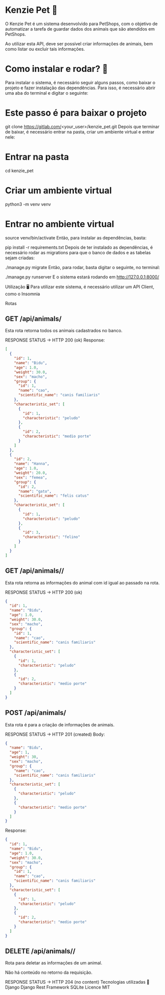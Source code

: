 <h1>Kenzie Pet 🐶</h1>
O Kenzie Pet é um sistema desenvolvido para PetShops, com o objetivo de automatizar a tarefa de guardar dados dos animais que são atendidos em PetShops.

Ao utilizar esta API, deve ser possível criar informações de animais, bem como listar ou excluir tais informações.

<h1>Como instalar e rodar? 🚀</h1>
Para instalar o sistema, é necessário seguir alguns passos, como baixar o projeto e fazer instalação das dependências. Para isso, é necessário abrir uma aba do terminal e digitar o seguinte:

# Este passo é para baixar o projeto

git clone https://gitlab.com/<your_user>/kenzie_pet.git
Depois que terminar de baixar, é necessário entrar na pasta, criar um ambiente virtual e entrar nele:

# Entrar na pasta

cd kenzie_pet

# Criar um ambiente virtual

python3 -m venv venv

# Entrar no ambiente virtual

source venv/bin/activate
Então, para instalar as dependências, basta:

pip install -r requirements.txt
Depois de ter instalado as dependências, é necessário rodar as migrations para que o banco de dados e as tabelas sejam criadas:

./manage.py migrate
Então, para rodar, basta digitar o seguinte, no terminal:

./manage.py runserver
E o sistema estará rodando em http://127.0.0.1:8000/

Utilização 🖥️
Para utilizar este sistema, é necessário utilizar um API Client, como o Insomnia

Rotas

<h2>GET /api/animals/</h2>
Esta rota retorna todos os animais cadastrados no banco.

RESPONSE STATUS -> HTTP 200 (ok)
Response:

```json
[
  {
    "id": 1,
    "name": "Bidu",
    "age": 1.0,
    "weight": 30.0,
    "sex": "macho",
    "group": {
      "id": 1,
      "name": "cao",
      "scientific_name": "canis familiaris"
    },
    "characteristic_set": [
      {
        "id": 1,
        "characteristic": "peludo"
      },
      {
        "id": 2,
        "characteristic": "medio porte"
      }
    ]
  },
  {
    "id": 2,
    "name": "Hanna",
    "age": 1.0,
    "weight": 20.0,
    "sex": "femea",
    "group": {
      "id": 2,
      "name": "gato",
      "scientific_name": "felis catus"
    },
    "characteristic_set": [
      {
        "id": 1,
        "characteristic": "peludo"
      },
      {
        "id": 3,
        "characteristic": "felino"
      }
    ]
  }
]
```

<h2>GET /api/animals/<int:animal_id>/</h2>
Esta rota retorna as informações do animal com id igual ao passado na rota.

RESPONSE STATUS -> HTTP 200 (ok)

```json
{
  "id": 1,
  "name": "Bidu",
  "age": 1.0,
  "weight": 30.0,
  "sex": "macho",
  "group": {
    "id": 1,
    "name": "cao",
    "scientific_name": "canis familiaris"
  },
  "characteristic_set": [
    {
      "id": 1,
      "characteristic": "peludo"
    },
    {
      "id": 2,
      "characteristic": "medio porte"
    }
  ]
}
```

<h2>POST /api/animals/</h2>
Esta rota é para a criação de informações de animais.

RESPONSE STATUS -> HTTP 201 (created)
Body:

```json
{
  "name": "Bidu",
  "age": 1,
  "weight": 30,
  "sex": "macho",
  "group": {
    "name": "cao",
    "scientific_name": "canis familiaris"
  },
  "characteristic_set": [
    {
      "characteristic": "peludo"
    },
    {
      "characteristic": "medio porte"
    }
  ]
}
```

Response:

```json
{
  "id": 1,
  "name": "Bidu",
  "age": 1.0,
  "weight": 30.0,
  "sex": "macho",
  "group": {
    "id": 1,
    "name": "cao",
    "scientific_name": "canis familiaris"
  },
  "characteristic_set": [
    {
      "id": 1,
      "characteristic": "peludo"
    },
    {
      "id": 2,
      "characteristic": "medio porte"
    }
  ]
}
```

<h2>DELETE /api/animals/<int:animal_id>/</h2>
Rota para deletar as informações de um animal.

Não há conteúdo no retorno da requisição.

RESPONSE STATUS -> HTTP 204 (no content)
Tecnologias utilizadas 📱
Django
Django Rest Framework
SQLite
Licence
MIT
